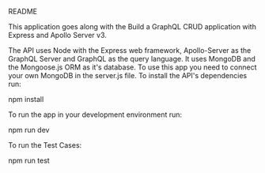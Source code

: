 README

This application goes along with the Build a GraphQL CRUD application with Express and Apollo Server v3.

The API uses Node with the Express web framework, Apollo-Server as the GraphQL Server and GraphQL as the query language. It uses MongoDB and the Mongoose.js ORM as it's database. To use this app you need to connect your own MongoDB in the server.js file.
To install the API's dependencies run:

npm install

To run the app in your development environment run:

npm run dev

To run the Test Cases:

npm run test